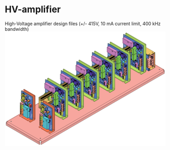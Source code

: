 # HV-amplifier
High-Voltage amplifier design files (+/- 415V, 10 mA current limit, 400 kHz bandwidth)
![Amplifiers mounted on PCB mounts](https://github.com/mbrijbhushan/HV-amplifier/blob/main/PCB_mounting/Amplifer__PCB_mount%20v39.png?raw=true)

